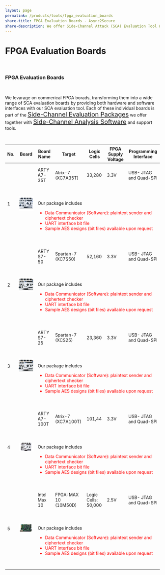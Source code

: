 ```yaml
---
layout: page
permalink: /products/tools/fpga_evaluation_boards
share-title: FPGA Evaluation Boards - Async2Secure
share-description: We offer Side-Channel Attack (SCA) Evaluation Tool & FPGA Evaluation Boards and Camouflage Design/Analysis Tool.
---
```


<div class="hero--small">
   <div class="hero__wrap">
      <h1 class="hero__title">FPGA Evaluation Boards</h1>
   </div>
</div>
<div>
   <content></content>
</div>
<div>
   <content></content>
</div>
<link rel="stylesheet" href="https://cdnjs.cloudflare.com/ajax/libs/font-awesome/4.7.0/css/font-awesome.min.css">

<article class="new">
   <br>
   
   <h3>FPGA Evaluation Boards</h3>
<br>
   <p>We levarage on commerical FPGA borads, transforming them into a wide range of SCA evaluation boards by providing both hardware and software interfaces with our SCA evaluation tool. Each of these individual boards is part of the <a class="link"  style="font-size:20px" href="{{ site.baseurl }}{% link _pages/products/side_channel_attack_evaluation_package.md %}">Side-Channel Evaluation Packages</a> we offer together with <a class="link"  style="font-size:20px" href="{{ site.baseurl }}{% link _pages/products/side_channel_analysis_software.md %}">Side-Channel Analysis Software</a>  and support tools.</p>
<br>

   <div class="container">
      <div class="row">
         <div class="col-12">
            <table class="table table-image">
               <thead>
                  <tr>
                     <th class="tg-0pky">No.</th>
                     <th class="tg-0pky">Board</th>
                     <th class="tg-0pky">Board Name</th>
                     <th class="tg-0pky">Target</th>
                     <th class="tg-0pky">Logic Cells</th>
                     <th class="tg-0pky">FPGA Supply Voltage</th>
                     <th class="tg-0pky">Programming Interface</th>
                  </tr>
               </thead>
               <tbody>
                  <tr>
                     <td class="tg-0pky" rowspan="2">1</td>
                     <td class="tg-0pky" rowspan="2"> <img class="mx-auto d-block image" src="/assets/product_and_service/design_and_analysis_tools/evaluation_tool_and_fpga_evaluation_boards/ARTY_A7-35T_FPGA_Target_Board.png" style="width:255px;height:255px;object-fit: contain;"><br></td>
                     <td class="tg-0pky">ARTY A7-35T</td>
                     <td class="tg-0pky">Atrix-7 (XC7A35T)</td>
                     <td class="tg-0pky">33,280</td>
                     <td class="tg-0pky">3.3V</td>
                     <td class="tg-0pky">USB- JTAG and Quad-SPI</td>
                  </tr>
                  <tr>
                     <td class="tg-0pky" colspan="5">
                     <p>Our package includes</p>
                     <ul>            
                      <li style="color:red">Data Communicator (Software): plaintext sender and ciphertext checker</li>
                      <li style="color:red">UART interface bit file</li>
                      <li style="color:red">Sample AES designs (bit files) available upon request</li>
                     </ul>
                     </td>
                  </tr>
                  <tr>
                     <td class="tg-0pky" rowspan="2">2</td>
                     <td class="tg-0pky" rowspan="2"> <img class="mx-auto d-block image" src="/assets/product_and_service/design_and_analysis_tools/evaluation_tool_and_fpga_evaluation_boards/ARTY_S7-50_FPGA_Target_Board.png" style="width:255px;height:255px; object-fit: contain;"><br></td>
                     <td class="tg-0pky">ARTY S7-50</td>
                     <td class="tg-0pky">Spartan-7 (XC7S50)</td>
                     <td class="tg-0pky">52,160</td>
                     <td class="tg-0pky">3.3V</td>
                     <td class="tg-0pky">USB- JTAG and Quad-SPI</td>
                  </tr>
                  <tr>
                          <td class="tg-0pky" colspan="5">
                     <p>Our package includes</p>
                     <ul>            
                      <li style="color:red">Data Communicator (Software): plaintext sender and ciphertext checker</li>
                      <li style="color:red">UART interface bit file</li>
                      <li style="color:red">Sample AES designs (bit files) available upon request</li>
                     </ul>
                     </td>
                  </tr>
                  <tr>
                     <td class="tg-0pky" rowspan="2">3</td>
                     <td class="tg-0pky" rowspan="2"> <img class="mx-auto d-block image" src="/assets/product_and_service/design_and_analysis_tools/evaluation_tool_and_fpga_evaluation_boards/ARTY_S7-50_FPGA_Target_Board.png" style="width:255px;height:255px; object-fit: contain;"><br></td>
                     <td class="tg-0pky">ARTY S7-25</td>
                     <td class="tg-0pky">Spartan-7 (XCS25)</td>
                     <td class="tg-0pky">23,360</td>
                     <td class="tg-0pky">3.3V</td>
                     <td class="tg-0pky">USB- JTAG and Quad-SPI</td>
                  </tr>
                  <tr>
                            <td class="tg-0pky" colspan="5">
                     <p>Our package includes</p>
                     <ul>            
                      <li style="color:red">Data Communicator (Software): plaintext sender and ciphertext checker</li>
                      <li style="color:red">UART interface bit file</li>
                      <li style="color:red">Sample AES designs (bit files) available upon request</li>
                     </ul>
                     </td>
                  </tr>
                  <tr>
                     <td class="tg-0pky" rowspan="2">4</td>
                     <td class="tg-0pky" rowspan="2"> <img class="mx-auto d-block image" src="/assets/product_and_service/design_and_analysis_tools/evaluation_tool_and_fpga_evaluation_boards/ARTY_A7-100T_FPGA_Target_Board.png" style="width:255px;height:255px; object-fit: contain;"><br></td>
                     <td class="tg-0pky">ARTY A7-100T</td>
                     <td class="tg-0pky">Atrix-7 (XC7A100T)</td>
                     <td class="tg-0pky">101,44</td>
                     <td class="tg-0pky">3.3V</td>
                     <td class="tg-0pky">USB- JTAG and Quad-SPI</td>
                  </tr>
                  <tr>
                            <td class="tg-0pky" colspan="5">
                     <p>Our package includes</p>
                     <ul>            
                      <li style="color:red">Data Communicator (Software): plaintext sender and ciphertext checker</li>
                      <li style="color:red">UART interface bit file</li>
                      <li style="color:red">Sample AES designs (bit files) available upon request</li>
                     </ul>
                     </td>
                  </tr>
                  <tr>
                     <td class="tg-0pky" rowspan="2">5</td>
                     <td class="tg-0pky" rowspan="2"> <img class="mx-auto d-block image" src="/assets/product_and_service/design_and_analysis_tools/evaluation_tool_and_fpga_evaluation_boards/intel_max_10.jpg" style="width:255px;height:255px; object-fit: contain;"><br></td>
                     <td class="tg-0pky">Intel Max 10</td>
                     <td class="tg-0pky">FPGA: MAX 10 (10M50D)</td>
                     <td class="tg-0pky">Logic Cells: 50,000</td>
                     <td class="tg-0pky">2.5V</td>
                     <td class="tg-0pky">USB- JTAG and Quad-SPI</td>
                  </tr>
                            <td class="tg-0pky" colspan="5">
                     <p>Our package includes</p>
                     <ul>            
                      <li style="color:red">Data Communicator (Software): plaintext sender and ciphertext checker</li>
                      <li style="color:red">UART interface bit file</li>
                      <li style="color:red">Sample AES designs (bit files) available upon request</li>
                     </ul>
                     </td>
               </tbody>
            </table>
         </div>
      </div>
   </div>
</article>

